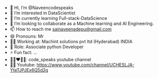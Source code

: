 - 👋 Hi, I’m @Naveencodespeaks
- 👀 I’m interested in DataScientist
- 🌱 I’m currently learning Full-stack-DataScience
- 💞️ I’m looking to collaborate as a Machine learning and AI Engineering.
- 📫 How to reach me sainaveenadepu@gmail.com
- 😄 Pronouns: Mr
- 🐱‍💻 Working at: Machint solutions pvt ltd (Hyderabad) INDIA
- 👀 Role: Associate python Developer
- ⚡ Fun fact: ...
- 🐱‍🏍❤🐱‍🏍: code_speaks youtube channel
- 🐱‍💻 Youtube: https://www.youtube.com/channel/UCHESLJA-YteTJPJEx6Q5d2g
<!---
Naveencodespeaks/Naveencodespeaks is a ✨ special ✨ repository because its `README.md` (this file) appears on your GitHub profile.
You can click the Preview link to take a look at your changes.
--->
